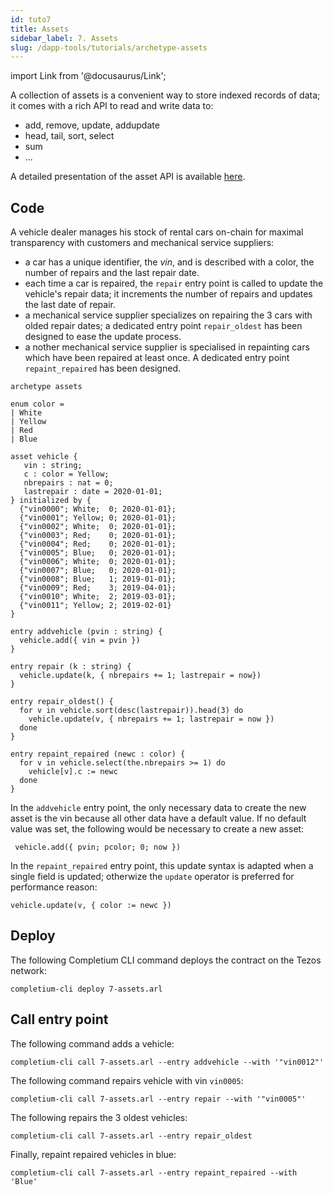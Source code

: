 ```yaml
---
id: tuto7
title: Assets
sidebar_label: 7. Assets
slug: /dapp-tools/tutorials/archetype-assets
---
```


import Link from '@docusaurus/Link';

A collection of assets is a convenient way to store indexed records of data; it comes with a rich API to read and write data to:
* add, remove, update, addupdate
* head, tail, sort, select
* sum
* ...

A detailed presentation of the asset API is available <a href='https://docs.archetype-lang.org/archetype-language/data-model' target='_blank'>here</a>.

## Code

A vehicle dealer manages his stock of rental cars on-chain for maximal transparency with customers and mechanical service suppliers:
* a car has a unique identifier, the *vin*, and is described with a color, the number of repairs and the last repair date.
* each time a car is repaired, the `repair` entry point is called to update the vehicle's repair data; it increments the number of repairs and updates the last date of repair.
* a mechanical service supplier specializes on repairing the 3 cars with olded repair dates; a dedicated entry point `repair_oldest` has been designed to ease the update process.
* a nother mechanical service supplier is specialised in repainting cars which have been repaired at least once. A dedicated entry point `repaint_repaired` has been designed.

```archetype {30,34,38-40,44-46}
archetype assets

enum color =
| White
| Yellow
| Red
| Blue

asset vehicle {
   vin : string;
   c : color = Yellow;
   nbrepairs : nat = 0;
   lastrepair : date = 2020-01-01;
} initialized by {
  {"vin0000"; White;  0; 2020-01-01};
  {"vin0001"; Yellow; 0; 2020-01-01};
  {"vin0002"; White;  0; 2020-01-01};
  {"vin0003"; Red;    0; 2020-01-01};
  {"vin0004"; Red;    0; 2020-01-01};
  {"vin0005"; Blue;   0; 2020-01-01};
  {"vin0006"; White;  0; 2020-01-01};
  {"vin0007"; Blue;   0; 2020-01-01};
  {"vin0008"; Blue;   1; 2019-01-01};
  {"vin0009"; Red;    3; 2019-04-01};
  {"vin0010"; White;  2; 2019-03-01};
  {"vin0011"; Yellow; 2; 2019-02-01}
}

entry addvehicle (pvin : string) {
  vehicle.add({ vin = pvin })
}

entry repair (k : string) {
  vehicle.update(k, { nbrepairs += 1; lastrepair = now})
}

entry repair_oldest() {
  for v in vehicle.sort(desc(lastrepair)).head(3) do
    vehicle.update(v, { nbrepairs += 1; lastrepair = now })
  done
}

entry repaint_repaired (newc : color) {
  for v in vehicle.select(the.nbrepairs >= 1) do
    vehicle[v].c := newc
  done
}
```

In the `addvehicle` entry point, the only necessary data to create the new asset is the vin because all other data have a default value. If no default value was set, the following would be necessary to create a new asset:

```archetype
 vehicle.add({ pvin; pcolor; 0; now })
```

In the `repaint_repaired` entry point, this update syntax is adapted when a single field is updated; otherwize the `update` operator is preferred for performance reason:

```
vehicle.update(v, { color := newc })
```

## Deploy

The following <Link to='/docs/dapp-tools/completium-cli'>Completium CLI</Link> command deploys the contract on the Tezos network:

```
completium-cli deploy 7-assets.arl
```

## Call entry point

The following command adds a vehicle:

```
completium-cli call 7-assets.arl --entry addvehicle --with '"vin0012"'
```

The following command repairs vehicle with vin `vin0005`:

```
completium-cli call 7-assets.arl --entry repair --with '"vin0005"'
```

The following repairs the 3 oldest vehicles:

```
completium-cli call 7-assets.arl --entry repair_oldest
```

Finally, repaint repaired vehicles in blue:

```
completium-cli call 7-assets.arl --entry repaint_repaired --with 'Blue'
```


